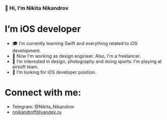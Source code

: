 ### 👋 Hi, I’m Nikita Nikandrov
# I’m iOS developer
- 🎓 I’m currently learning Swift and everything related to iOS development.
- 🚀 Now I'm working as design engineer. Also, I'm a freelancer.
- 👀 I’m interested in design, photography and doing sports: I'm playing at airsoft team.
- 📲 I’m looking for iOS developer position.
# Connect with me:
- Telegram: @Nikita_Nikandrov
- nnikandroff@yandex.ru

<!---
NikitaNikandrov/NikitaNikandrov is a ✨ special ✨ repository because its `README.md` (this file) appears on your GitHub profile.
You can click the Preview link to take a look at your changes.
--->
